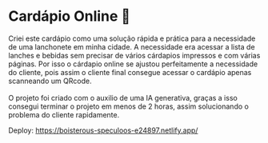 # Cardápio Online 🍔

Criei este cardápio como uma solução rápida e prática para a necessidade de uma lanchonete em minha cidade. A necessidade era acessar a lista de lanches e bebidas sem precisar de vários cárdapios impressos  e com várias páginas. Por isso o cárdapio online se ajustou perfeitamente a necessidade do cliente, pois assim o cliente final consegue acessar o cardápio apenas scanneando um QRcode.
<br>
<br> O projeto foi criado com o auxilio de uma IA generativa, graças a isso consegui terminar o projeto em menos de 2 horas, assim solucionando o problema do cliente rapidamente.

Deploy: https://boisterous-speculoos-e24897.netlify.app/
